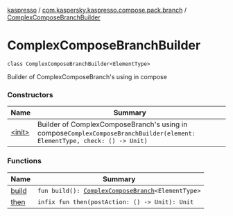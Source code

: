 [kaspresso](../../index.md) / [com.kaspersky.kaspresso.compose.pack.branch](../index.md) / [ComplexComposeBranchBuilder](./index.md)

# ComplexComposeBranchBuilder

`class ComplexComposeBranchBuilder<ElementType>`

Builder of ComplexComposeBranch's using in compose

### Constructors

| Name | Summary |
|---|---|
| [&lt;init&gt;](-init-.md) | Builder of ComplexComposeBranch's using in compose`ComplexComposeBranchBuilder(element: ElementType, check: () -> Unit)` |

### Functions

| Name | Summary |
|---|---|
| [build](build.md) | `fun build(): `[`ComplexComposeBranch`](../-complex-compose-branch/index.md)`<ElementType>` |
| [then](then.md) | `infix fun then(postAction: () -> Unit): Unit` |
